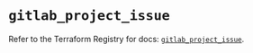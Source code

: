 # `gitlab_project_issue`

Refer to the Terraform Registry for docs: [`gitlab_project_issue`](https://registry.terraform.io/providers/gitlabhq/gitlab/18.1.1/docs/resources/project_issue).
